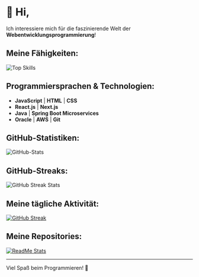 # 👋 Hi,

Ich interessiere mich für die faszinierende Welt der **Webentwicklungsprogrammierung**!

## Meine Fähigkeiten:
![Top Skills](https://github-readme-stats.vercel.app/api/top-langs/?username=0xclear&layout=compact)

## Programmiersprachen & Technologien:
- **JavaScript** | **HTML** | **CSS**
- **React.js** | **Next.js**
- **Java** | **Spring Boot Microservices**
- **Oracle** | **AWS** | **Git**

## GitHub-Statistiken:
![GitHub-Stats](https://github-readme-stats.vercel.app/api?username=0xclear&show=reviews,discussions_started,discussions_answered,prs_merged,prs_merged_percentage)

## GitHub-Streaks:
![GitHub Streak Stats](https://github-readme-streak-stats.herokuapp.com/?user=0xclear)

## Meine tägliche Aktivität:
<a href="https://git.io/streak-stats"><img src="https://github-readme-streak-stats.herokuapp.com?user=0xclear&theme=dark&locale=de" alt="GitHub Streak" /></a>

## Meine Repositories:
[![ReadMe Stats](https://github-readme-stats.vercel.app/api/pin/?username=0xclear&repo=Java.advanced)](https://github.com/0xclear/Java.advanced)

---

Viel Spaß beim Programmieren! 🚀
